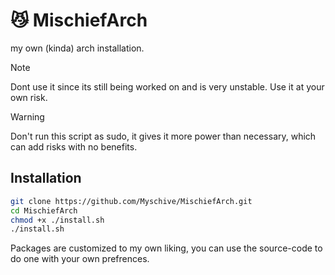 # 😼 MischiefArch
my own (kinda) arch installation. 

>[!NOTE]
>Dont use it since its still being worked on and is very unstable. Use it at your own risk.


>[!WARNING]
>Don't run this script as sudo, it gives it more power than necessary, which can add risks with no benefits. 

## Installation
```bash
git clone https://github.com/Myschive/MischiefArch.git
cd MischiefArch
chmod +x ./install.sh
./install.sh
```

Packages are customized to my own liking, you can use the source-code to do one with your own prefrences.
